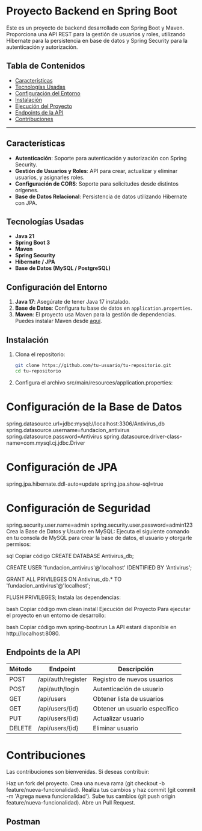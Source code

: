 # Proyecto Backend en Spring Boot

Este es un proyecto de backend desarrollado con Spring Boot y Maven. Proporciona una API REST para la gestión de usuarios y roles, utilizando Hibernate para la persistencia en base de datos y Spring Security para la autenticación y autorización.

## Tabla de Contenidos
- [Características](#características)
- [Tecnologías Usadas](#tecnologías-usadas)
- [Configuración del Entorno](#configuración-del-entorno)
- [Instalación](#instalación)
- [Ejecución del Proyecto](#ejecución-del-proyecto)
- [Endpoints de la API](#endpoints-de-la-api)
- [Contribuciones](#contribuciones)

---

## Características
- **Autenticación**: Soporte para autenticación y autorización con Spring Security.
- **Gestión de Usuarios y Roles**: API para crear, actualizar y eliminar usuarios, y asignarles roles.
- **Configuración de CORS**: Soporte para solicitudes desde distintos orígenes.
- **Base de Datos Relacional**: Persistencia de datos utilizando Hibernate con JPA.

## Tecnologías Usadas
- **Java 21**
- **Spring Boot 3**
- **Maven**
- **Spring Security**
- **Hibernate / JPA**
- **Base de Datos (MySQL / PostgreSQL)**

## Configuración del Entorno

1. **Java 17**: Asegúrate de tener Java 17 instalado.
2. **Base de Datos**: Configura tu base de datos en `application.properties`.
3. **Maven**: El proyecto usa Maven para la gestión de dependencias. Puedes instalar Maven desde [aquí](https://maven.apache.org/).

## Instalación

1. Clona el repositorio:
   ```bash
   git clone https://github.com/tu-usuario/tu-repositorio.git
   cd tu-repositorio

2. Configura el archivo src/main/resources/application.properties:
# Configuración de la Base de Datos
spring.datasource.url=jdbc:mysql://localhost:3306/Antivirus_db
spring.datasource.username=fundacion_antivirus
spring.datasource.password=Antivirus
spring.datasource.driver-class-name=com.mysql.cj.jdbc.Driver

# Configuración de JPA
spring.jpa.hibernate.ddl-auto=update
spring.jpa.show-sql=true

# Configuración de Seguridad
spring.security.user.name=admin
spring.security.user.password=admin123
Crea la Base de Datos y Usuario en MySQL: Ejecuta el siguiente comando en tu consola de MySQL para crear la base de datos, el usuario y otorgarle permisos:

sql
Copiar código
CREATE DATABASE Antivirus_db;

CREATE USER 'fundacion_antivirus'@'localhost' IDENTIFIED BY 'Antivirus';

GRANT ALL PRIVILEGES ON Antivirus_db.* TO 'fundacion_antivirus'@'localhost';

FLUSH PRIVILEGES;
Instala las dependencias:

bash
Copiar código
mvn clean install
Ejecución del Proyecto
Para ejecutar el proyecto en un entorno de desarrollo:

bash
Copiar código
mvn spring-boot:run
La API estará disponible en http://localhost:8080.

## Endpoints de la API

| Método | Endpoint             | Descripción                        |
|--------|----------------------|------------------------------------|
| POST   | /api/auth/register    | Registro de nuevos usuarios       |
| POST   | /api/auth/login       | Autenticación de usuario          |
| GET    | /api/users            | Obtener lista de usuarios         |
| GET    | /api/users/{id}       | Obtener un usuario específico     |
| PUT    | /api/users/{id}       | Actualizar usuario                |
| DELETE | /api/users/{id}       | Eliminar usuario                  |


# Contribuciones
Las contribuciones son bienvenidas. Si deseas contribuir:

Haz un fork del proyecto.
Crea una nueva rama (git checkout -b feature/nueva-funcionalidad).
Realiza tus cambios y haz commit (git commit -m 'Agrega nueva funcionalidad').
Sube tus cambios (git push origin feature/nueva-funcionalidad).
Abre un Pull Request.

## Postman